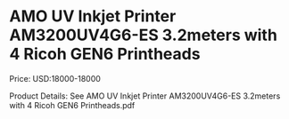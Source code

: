 # AMO UV Inkjet Printer AM3200UV4G6-ES 3.2meters with 4 Ricoh GEN6 Printheads

Price: USD:18000-18000

Product Details: See AMO UV Inkjet Printer AM3200UV4G6-ES 3.2meters with 4 Ricoh GEN6 Printheads.pdf